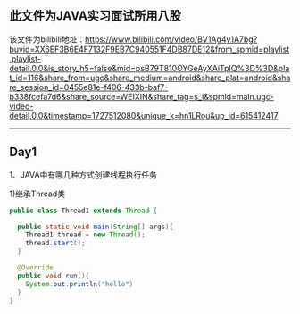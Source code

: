 ## 此文件为JAVA实习面试所用八股

该文件为bilibili地址：https://www.bilibili.com/video/BV1Ag4y1A7bg?buvid=XX6EF3B6E4F7132F9EB7C940551F4DB87DE12&from_spmid=playlist.playlist-detail.0.0&is_story_h5=false&mid=psB79T810OYGeAyXAiTpIQ%3D%3D&plat_id=116&share_from=ugc&share_medium=android&share_plat=android&share_session_id=0455e81e-f406-433b-baf7-b338fcefa7d6&share_source=WEIXIN&share_tag=s_i&spmid=main.ugc-video-detail.0.0&timestamp=1727512080&unique_k=hn1LRou&up_id=615412417

---
Day1
---
1、JAVA中有哪几种方式创建线程执行任务

1)继承Thread类

``` JAVA
public class Thread1 extends Thread {

  public static void main(String[] args){
    Thread1 thread = new Thread();
    thread.start();
  }

  @Override
  public void run(){
    System.out.println("hello")
  }
}
```
